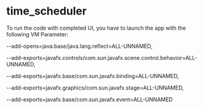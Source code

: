 # time_scheduler

To run the code with completed UI, you have to launch the app with the following VM Parameter:
      
--add-opens=java.base/java.lang.reflect=ALL-UNNAMED,

--add-exports=javafx.controls/com.sun.javafx.scene.control.behavior=ALL-UNNAMED,

--add-exports=javafx.base/com.sun.javafx.binding=ALL-UNNAMED,

--add-exports=javafx.graphics/com.sun.javafx.stage=ALL-UNNAMED,

--add-exports=javafx.base/com.sun.javafx.event=ALL-UNNAMED
